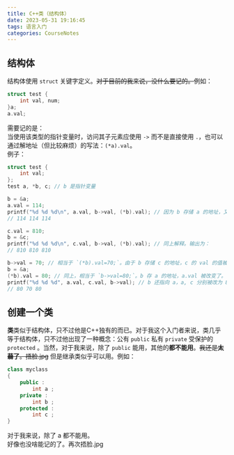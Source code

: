 ```yaml
---
title: C++类（结构体）
date: 2023-05-31 19:16:45
tags: 语言入门
categories: CourseNotes
---
```


## 结构体
结构体使用 `struct` 关键字定义。~~对于目前的我来说，没什么要记的。~~例如：

```cpp
struct test {
    int val, num;
}a;
a.val;
```

<!--more-->

需要记的是：  
当使用该类型的指针变量时，访问其子元素应使用 `->` 而不是直接使用 `.`，也可以通过解地址（但比较麻烦）的写法：`(*a).val`。  
例子：

```cpp
struct test {
    int val;
};
test a, *b, c; // b 是指针变量

b = &a;
a.val = 114;
printf("%d %d %d\n", a.val, b->val, (*b).val); // 因为 b 存储 a 的地址，又 `b->val` 和 `(*b).val` 相同，输出为：
// 114 114 114

c.val = 810;
b = &c;
printf("%d %d %d\n", c.val, b->val, (*b).val); // 同上解释。输出为：
// 810 810 810

b->val = 70; // 相当于 `(*b).val=70;`。由于 b 存储 c 的地址，c 的 val 的值被改变了。
b = &a;
(*b).val = 80; // 同上，相当于 `b->val=80;`。b 存 a 的地址，a.val 被改变了。
printf("%d %d %d", a.val, c.val, b->val); // b 还指向 a，a, c 分别被改为 80, 70。则输出为：
// 80 70 80
```


## 创建一个类

**类**类似于结构体，只不过他是C++独有的而已。对于我这个入门者来说，类几乎等于结构体，只不过他出现了一种概念：公有 `public` 私有 `private` 受保护的 `protected` 。当然，对于我来说，除了 `public` 能用，其他的**都不能用**。~~我还是**太蒻了**。捂脸.jpg~~ 但是继承类似乎可以用。例如：

```cpp
class myclass
{
    public :
        int a ;
    private :
        int b ;
    protected :
        int c ;
}
```

对于我来说，除了 a 都不能用。  
好像也没啥能记的了。再次捂脸.jpg